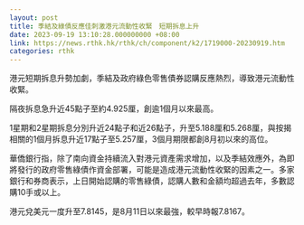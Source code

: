 ```yaml
---
layout: post
title: 季結及綠債反應佳刺激港元流動性收緊　短期拆息上升
date: 2023-09-19 13:10:28.000000000 +08:00
link: https://news.rthk.hk/rthk/ch/component/k2/1719000-20230919.htm
categories: rthk
---
```


港元短期拆息升勢加劇，季結及政府綠色零售債券認購反應熱烈，導致港元流動性收緊。

隔夜拆息急升近45點子至約4.925厘，創逾1個月以來最高。

1星期和2星期拆息分別升近24點子和近26點子，升至5.188厘和5.268厘，與按揭相關的1個月拆息升近17點子至5.257厘，3個月期限都創8月初以來的高位。

華僑銀行指，除了南向資金持續流入對港元資產需求增加，以及季結效應外，為即將發行的政府零售綠債作資金部署，可能是造成港元流動性收緊的因素之一。多家銀行和券商表示，上日開始認購的零售綠債，認購人數和金額均超過去年，多數認購10手或以上。

港元兌美元一度升至7.8145，是8月11日以來最強，較早時報7.8167。
